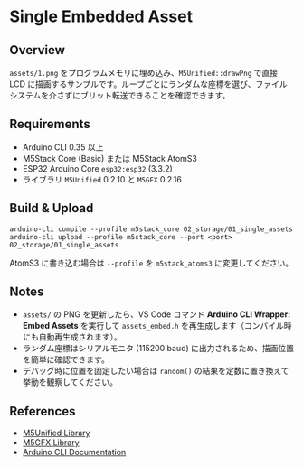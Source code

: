 # Single Embedded Asset

## Overview
`assets/1.png` をプログラムメモリに埋め込み、`M5Unified::drawPng` で直接 LCD に描画するサンプルです。ループごとにランダムな座標を選び、ファイルシステムを介さずにブリット転送できることを確認できます。

## Requirements
- Arduino CLI 0.35 以上
- M5Stack Core (Basic) または M5Stack AtomS3
- ESP32 Arduino Core `esp32:esp32` (3.3.2)
- ライブラリ `M5Unified` 0.2.10 と `M5GFX` 0.2.16

## Build & Upload
```
arduino-cli compile --profile m5stack_core 02_storage/01_single_assets
arduino-cli upload --profile m5stack_core --port <port> 02_storage/01_single_assets
```
AtomS3 に書き込む場合は `--profile` を `m5stack_atoms3` に変更してください。

## Notes
- `assets/` の PNG を更新したら、VS Code コマンド **Arduino CLI Wrapper: Embed Assets** を実行して `assets_embed.h` を再生成します（コンパイル時にも自動再生成されます）。
- ランダム座標はシリアルモニタ (115200 baud) に出力されるため、描画位置を簡単に確認できます。
- デバッグ時に位置を固定したい場合は `random()` の結果を定数に置き換えて挙動を観察してください。

## References
- [M5Unified Library](https://github.com/m5stack/M5Unified)
- [M5GFX Library](https://github.com/m5stack/M5GFX)
- [Arduino CLI Documentation](https://arduino.github.io/arduino-cli/latest/)
